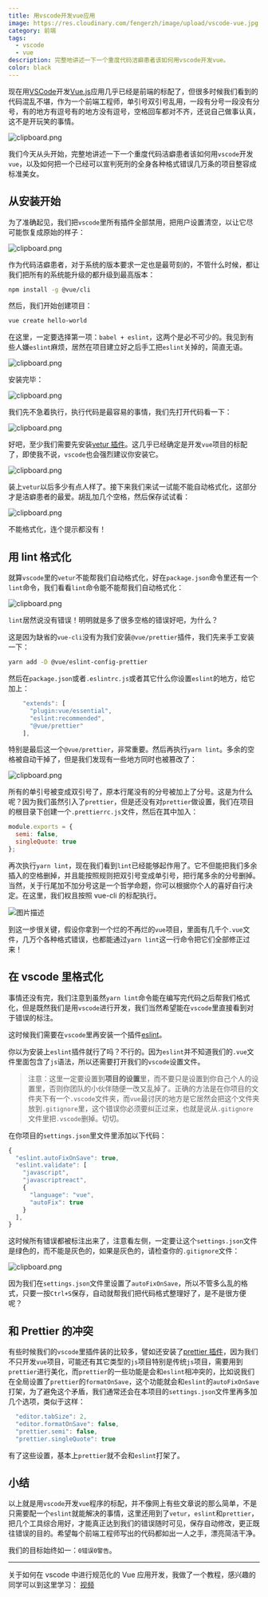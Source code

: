 ```yaml
---
title: 用vscode开发vue应用
image: https://res.cloudinary.com/fengerzh/image/upload/vscode-vue.jpg
category: 前端
tags:
  - vscode
  - vue
description: 完整地讲述一下一个重度代码洁癖患者该如何用vscode开发vue。
color: black
---
```


现在用[VSCode][1]开发[Vue.js][2]应用几乎已经是前端的标配了，但很多时候我们看到的代码混乱不堪，作为一个前端工程师，单引号双引号乱用，一段有分号一段没有分号，有的地方有逗号有的地方没有逗号，空格回车都对不齐，还说自己做事认真，这不是开玩笑的事情。

![clipboard.png](https://segmentfault.com/img/bVbr7oo)

我们今天从头开始，完整地讲述一下一个重度代码洁癖患者该如何用`vscode`开发`vue`，以及如何把一个已经可以宣判死刑的全身各种格式错误几万条的项目整容成标准美女。

## 从安装开始

为了准确起见，我们把`vscode`里所有插件全部禁用，把用户设置清空，以让它尽可能恢复成原始的样子：

![clipboard.png](https://segmentfault.com/img/bVbr7os)

作为代码洁癖患者，对于系统的版本要求一定也是最苛刻的，不管什么时候，都让我们把所有的系统能升级的都升级到最高版本：

```bash
npm install -g @vue/cli
```

然后，我们开始创建项目：

```bash
vue create hello-world
```

在这里，一定要选择第一项：`babel + eslint`，这两个是必不可少的。我见到有些人嫌`eslint`麻烦，居然在项目建立好之后手工把`eslint`关掉的，简直无语。

![clipboard.png](https://segmentfault.com/img/bVbr7oF)

安装完毕：

![clipboard.png](https://segmentfault.com/img/bVbr7oG)

我们先不急着执行，执行代码是最容易的事情，我们先打开代码看一下：

![clipboard.png](https://segmentfault.com/img/bVbr7oH)

好吧，至少我们需要先安装[vetur 插件][3]。这几乎已经确定是开发`vue`项目的标配了，即使我不说，`vscode`也会强烈建议你安装它。

![clipboard.png](https://segmentfault.com/img/bVbr7oI)

装上`vetur`以后多少有点人样了。接下来我们来试一试能不能自动格式化，这部分才是洁癖患者的最爱。胡乱加几个空格，然后保存试试看：

![clipboard.png](https://segmentfault.com/img/bVbr7oM)

不能格式化，连个提示都没有！

## 用 lint 格式化

就算`vscode`里的`vetur`不能帮我们自动格式化，好在`package.json`命令里还有一个`lint`命令，我们看看`lint`命令能不能帮我们自动格式化：

![clipboard.png](https://segmentfault.com/img/bVbr7oN)

`lint`居然说没有错误！明明就是多了很多空格的错误好吧，为什么？

这是因为缺省的`vue-cli`没有为我们安装`@vue/prettier`插件，我们先来手工安装一下：

```bash
yarn add -D @vue/eslint-config-prettier
```

然后在`package.json`或者`.eslintrc.js`或者其它什么你设置`eslint`的地方，给它加上：

```js
    "extends": [
      "plugin:vue/essential",
      "eslint:recommended",
      "@vue/prettier"
    ],
```

特别是最后这一个`@vue/prettier`，非常重要。然后再执行`yarn lint`。多余的空格被自动干掉了，但是我们发现有一些地方同时也被篡改了：

![clipboard.png](https://segmentfault.com/img/bVbr7o2)

所有的单引号被变成双引号了，原本行尾没有的分号被加上了分号。这是为什么呢？因为我们虽然引入了`prettier`，但是还没有对`prettier`做设置，我们在项目的根目录下创建一个`.prettierrc.js`文件，然后在其中加入：

```js
module.exports = {
  semi: false,
  singleQuote: true
};
```

再次执行`yarn lint`，现在我们看到`lint`已经能够起作用了。它不但能把我们多余插入的空格删掉，并且能按照规则把双引号变成单引号，把行尾多余的分号删掉。当然，关于行尾加不加分号这是一个哲学命题，你可以根据你个人的喜好自行决定。在这里，我们权且按照 vue-cli 的标配执行。

![图片描述][4]

到这一步很关键，假设你拿到一个烂的不再烂的`vue`项目，里面有几千个`.vue`文件，几万个各种格式错误，也都能通过`yarn lint`这一行命令把它们全部修正过来！

## 在 vscode 里格式化

事情还没有完，我们注意到虽然`yarn lint`命令能在编写完代码之后帮我们格式化，但是既然我们是用`vscode`进行开发，我们当然希望能在`vscode`里直接看到对于错误的标注。

这时候我们需要在`vscode`里再安装一个插件[eslint][5]。

你以为安装上`eslint`插件就行了吗？不行的。因为`eslint`并不知道我们的`.vue`文件里面包含了`js`语法，所以还需要打开我们的`vscode`设置文件。

> 注意：这里一定要设置到**项目的设置**里，而不要只是设置到你自己个人的设置里，否则你团队的小伙伴随便一改又乱掉了。正确的方法是在你项目的文件夹下有一个`.vscode`文件夹，而`vue`最讨厌的地方是它居然会把这个文件夹放到`.gitignore`里，这个错误你必须要纠正过来，也就是说从`.gitignore`文件里把`.vscode`删掉。切切。

在你项目的`settings.json`里文件里添加以下代码：

```js
{
  "eslint.autoFixOnSave": true,
  "eslint.validate": [
    "javascript",
    "javascriptreact",
    {
      "language": "vue",
      "autoFix": true
    }
  ],
}
```

这时候所有错误都被标注出来了，注意看左侧，一定要让这个`settings.json`文件是绿色的，而不能是灰色的，如果是灰色的，请检查你的`.gitignore`文件：

![clipboard.png](https://segmentfault.com/img/bVbr7qf)

因为我们在`settings.json`文件里设置了`autoFixOnSave`，所以不管多么乱的格式，只要一按`Ctrl+S`保存，自动就帮我们把代码格式整理好了，是不是很方便呢？

## 和 Prettier 的冲突

有些时候我们的`vscode`里插件装的比较多，譬如还安装了[prettier 插件][6]，因为我们不只开发`vue`项目，可能还有其它类型的`js`项目特别是传统`js`项目，需要用到`prettier`进行美化，而`prettier`的一些功能是会和`eslint`相冲突的，比如说我们在全局设置了`prettier`的`formatOnSave`，这个功能就会和`eslint`的`autoFixOnSave`打架，为了避免这个矛盾，我们通常还会在本项目的`settings.json`文件里再多加几个选项，类似于这样：

```js
  "editor.tabSize": 2,
  "editor.formatOnSave": false,
  "prettier.semi": false,
  "prettier.singleQuote": true
```

有了这些设置，基本上`prettier`就不会和`eslint`打架了。

## 小结

以上就是用`vscode`开发`vue`程序的标配，并不像网上有些文章说的那么简单，不是只需要配一个`eslint`就能解决的事情，这里还用到了`vetur`，`eslint`和`prettier`，把几个工具综合用好，才能真正达到我们的错误随时可见，保存自动修改，更正既往错误的目的。希望每个前端工程师写出的代码都如出一人之手，漂亮简洁干净。

我们的目标始终如一：`0错误0警告`。

---

关于如何在 vscode 中进行规范化的 Vue 应用开发，我做了一个教程，感兴趣的同学可以到这里学习： [视频](https://segmentfault.com/ls/1650000019112557)

[1]: https://code.visualstudio.com/
[2]: https://cn.vuejs.org/index.html
[3]: https://marketplace.visualstudio.com/items?itemName=octref.vetur
[4]: https://segmentfault.com/img/bVbr7pz
[5]: https://marketplace.visualstudio.com/items?itemName=dbaeumer.vscode-eslint
[6]: https://marketplace.visualstudio.com/items?itemName=esbenp.prettier-vscode
